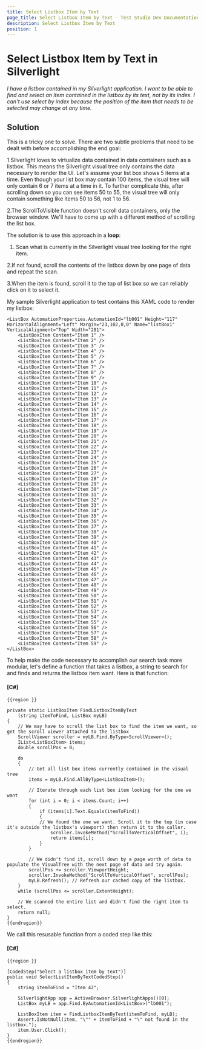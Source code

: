 ```yaml
---
title: Select Listbox Item by Text
page_title: Select Listbox Item by Text - Test Studio Dev Documentation
description: Select Listbox Item by Text
position: 1
---
```

# Select Listbox Item by Text in Silverlight #

*I have a listbox contained in my Silverlight application. I want to be able to find and select an item contained in the listbox by its text, not by its index. I can't use select by index because the position of the item that needs to be selected may change at any time.*

## Solution ##

This is a tricky one to solve. There are two subtle problems that need to be dealt with before accomplishing the end goal:

1.Silverlight loves to virtualize data contained in data containers such as a listbox. This means the Silverlight visual tree only contains the data necessary to render the UI. Let's assume your list box shows 5 items at a time. Even though your list box may contain 100 items, the visual tree will only contain 6 or 7 items at a time in it. To further complicate this, after scrolling down so you can see items 50 to 55, the visual tree will only contain something like items 50 to 56, not 1 to 56.

2.The ScrollToVisible function doesn't scroll data containers, only the browser window. We'll have to come up with a different method of scrolling the list box.

The solution is to use this approach in a **loop**:

1. Scan what is currently in the Silverlight visual tree looking for the right item.

2.If not found, scroll the contents of the listbox down by one page of data and repeat the scan.

3.When the item is found, scroll it to the top of list box so we can reliably click on it to select it.

My sample Silverlight application to test contains this XAML code to render my listbox:

```XAML
<ListBox AutomationProperties.AutomationId="lb001" Height="117" HorizontalAlignment="Left" Margin="23,102,0,0" Name="listBox1" VerticalAlignment="Top" Width="281">
    <ListBoxItem Content="Item 1" />
    <ListBoxItem Content="Item 2" />
    <ListBoxItem Content="Item 3" />
    <ListBoxItem Content="Item 4" />
    <ListBoxItem Content="Item 5" />
    <ListBoxItem Content="Item 6" />
    <ListBoxItem Content="Item 7" />
    <ListBoxItem Content="Item 8" />
    <ListBoxItem Content="Item 9" />
    <ListBoxItem Content="Item 10" />
    <ListBoxItem Content="Item 11" />
    <ListBoxItem Content="Item 12" />
    <ListBoxItem Content="Item 13" />
    <ListBoxItem Content="Item 14" />
    <ListBoxItem Content="Item 15" />
    <ListBoxItem Content="Item 16" />
    <ListBoxItem Content="Item 17" />
    <ListBoxItem Content="Item 18" />
    <ListBoxItem Content="Item 19" />
    <ListBoxItem Content="Item 20" />
    <ListBoxItem Content="Item 21" />
    <ListBoxItem Content="Item 22" />
    <ListBoxItem Content="Item 23" />
    <ListBoxItem Content="Item 24" />
    <ListBoxItem Content="Item 25" />
    <ListBoxItem Content="Item 26" />
    <ListBoxItem Content="Item 27" />
    <ListBoxItem Content="Item 28" />
    <ListBoxItem Content="Item 29" />
    <ListBoxItem Content="Item 30" />
    <ListBoxItem Content="Item 31" />
    <ListBoxItem Content="Item 32" />
    <ListBoxItem Content="Item 33" />
    <ListBoxItem Content="Item 34" />
    <ListBoxItem Content="Item 35" />
    <ListBoxItem Content="Item 36" />
    <ListBoxItem Content="Item 37" />
    <ListBoxItem Content="Item 38" />
    <ListBoxItem Content="Item 39" />
    <ListBoxItem Content="Item 40" />
    <ListBoxItem Content="Item 41" />
    <ListBoxItem Content="Item 42" />
    <ListBoxItem Content="Item 43" />
    <ListBoxItem Content="Item 44" />
    <ListBoxItem Content="Item 45" />
    <ListBoxItem Content="Item 46" />
    <ListBoxItem Content="Item 47" />
    <ListBoxItem Content="Item 48" />
    <ListBoxItem Content="Item 49" />
    <ListBoxItem Content="Item 50" />
    <ListBoxItem Content="Item 51" />
    <ListBoxItem Content="Item 52" />
    <ListBoxItem Content="Item 53" />
    <ListBoxItem Content="Item 54" />
    <ListBoxItem Content="Item 55" />
    <ListBoxItem Content="Item 56" />
    <ListBoxItem Content="Item 57" />
    <ListBoxItem Content="Item 58" />
    <ListBoxItem Content="Item 59" />
</ListBox>
```

To help make the code necessary to accomplish our search task more modular, let's define a function that takes a listbox, a string to search for and finds and returns the listbox item want. Here is that function:

#### __[C#]__

    {{region }}

    private static ListBoxItem FindListboxItemByText
        (string itemToFind, ListBox myLB)
    {
        // We may have to scroll the list box to find the item we want, so get the scroll viewer attached to the listbox
        ScrollViewer scroller = myLB.Find.ByType<ScrollViewer>();
        IList<ListBoxItem> items;
        double scrollPos = 0;
    
        do
        {
            // Get all list box items currently contained in the visual tree
            items = myLB.Find.AllByType<ListBoxItem>();
    
            // Iterate through each list box item looking for the one we want
            for (int i = 0; i < items.Count; i++)
            {
                if (items[i].Text.Equals(itemToFind))
                {
                // We found the one we want. Scroll it to the top (in case it's outside the listbox's viewport) then return it to the caller.
                    scroller.InvokeMethod("ScrollToVerticalOffset", i);
                    return items[i];
                }
            }
    
            // We didn't find it, scroll down by a page worth of data to populate the VisualTree with the next page of data and try again.
            scrollPos += scroller.ViewportHeight;
            scroller.InvokeMethod("ScrollToVerticalOffset", scrollPos);
            myLB.Refresh(); // Refresh our cached copy of the listbox.
        }
        while (scrollPos <= scroller.ExtentHeight);
    
        // We scanned the entire list and didn't find the right item to select.
        return null;
    }
    {{endregion}}

We call this resusable function from a coded step like this:


#### __[C#]__

    {{region }}

    [CodedStep("Select a listbox item by text")]
    public void SelectListItemByTextCodedStep()
    {
        string itemToFind = "Item 42";
    
        SilverlightApp app = ActiveBrowser.SilverlightApps()[0];
        ListBox myLB = app.Find.ByAutomationId<ListBox>("lb001");
    
        ListBoxItem item = FindListboxItemByText(itemToFind, myLB);
        Assert.IsNotNull(item, "\"" + itemToFind + "\" not found in the listbox.");
        item.User.Click();
    }
    {{endregion}}